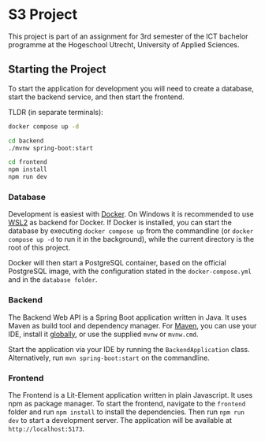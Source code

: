 # S3 Project

This project is part of an assignment for 3rd semester of the ICT bachelor programme at the
Hogeschool Utrecht, University of Applied Sciences.

## Starting the Project

To start the application for development you will need to create a database, start the backend service, 
and then start the frontend.

TLDR (in separate terminals):

```bash
docker compose up -d
```

```bash
cd backend
./mvnw spring-boot:start
```

```bash
cd frontend
npm install
npm run dev
```

### Database

Development is easiest with [Docker](https://docs.docker.com/desktop/). On Windows it is recommended to use
[WSL2](https://learn.microsoft.com/en-us/windows/wsl/install) as backend for Docker.
If Docker is installed, you can start the database by executing `docker compose up` from the commandline 
(or `docker compose up -d` to run it in the background), while the current directory is the root of this project.

Docker will then start a PostgreSQL container, based on the official PostgreSQL image, with
the configuration stated in the `docker-compose.yml` and in the `database folder`.

### Backend

The Backend Web API is a Spring Boot application written in Java. It uses Maven as build tool and dependency manager.
For [Maven](https://maven.apache.org/guides/getting-started/maven-in-five-minutes.html),
you can use your IDE, install it [globally](https://maven.apache.org/download.cgi),
or use the supplied `mvnw` or `mvnw.cmd`.

Start the application via your IDE by running the `BackendApplication` class. 
Alternatively, run `mvn spring-boot:start` on the commandline.

### Frontend

The Frontend is a Lit-Element application written in plain Javascript. It uses npm as package manager.
To start the frontend, navigate to the `frontend` folder and run `npm install` to install the dependencies.
Then run `npm run dev` to start a development server. The application will be available at `http://localhost:5173`.


